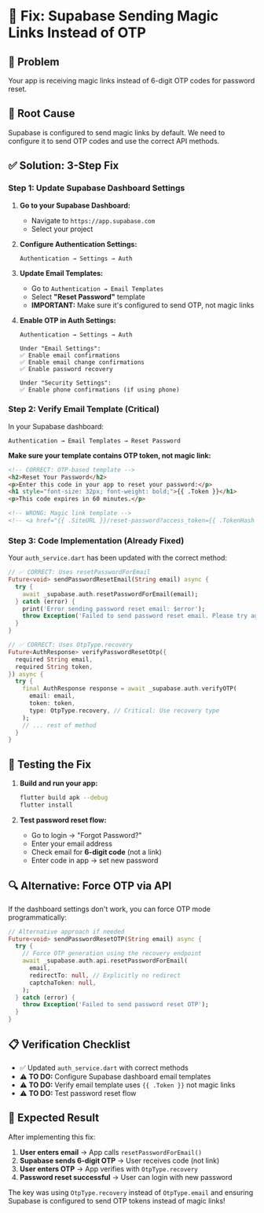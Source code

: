 # 🔧 Fix: Supabase Sending Magic Links Instead of OTP

## 🚨 **Problem**
Your app is receiving magic links instead of 6-digit OTP codes for password reset.

## 🎯 **Root Cause**
Supabase is configured to send magic links by default. We need to configure it to send OTP codes and use the correct API methods.

## ✅ **Solution: 3-Step Fix**

### **Step 1: Update Supabase Dashboard Settings**

1. **Go to your Supabase Dashboard:**
   - Navigate to `https://app.supabase.com`
   - Select your project

2. **Configure Authentication Settings:**
   ```
   Authentication → Settings → Auth
   ```

3. **Update Email Templates:**
   - Go to `Authentication → Email Templates`
   - Select **"Reset Password"** template
   - **IMPORTANT:** Make sure it's configured to send OTP, not magic links

4. **Enable OTP in Auth Settings:**
   ```
   Authentication → Settings → Auth
   
   Under "Email Settings":
   ✅ Enable email confirmations
   ✅ Enable email change confirmations
   ✅ Enable password recovery
   
   Under "Security Settings":
   ✅ Enable phone confirmations (if using phone)
   ```

### **Step 2: Verify Email Template (Critical)**

In your Supabase dashboard:

```
Authentication → Email Templates → Reset Password
```

**Make sure your template contains OTP token, not magic link:**

```html
<!-- CORRECT: OTP-based template -->
<h2>Reset Your Password</h2>
<p>Enter this code in your app to reset your password:</p>
<h1 style="font-size: 32px; font-weight: bold;">{{ .Token }}</h1>
<p>This code expires in 60 minutes.</p>

<!-- WRONG: Magic link template -->
<!-- <a href="{{ .SiteURL }}/reset-password?access_token={{ .TokenHash }}">Reset Password</a> -->
```

### **Step 3: Code Implementation (Already Fixed)**

Your `auth_service.dart` has been updated with the correct method:

```dart
// ✅ CORRECT: Uses resetPasswordForEmail
Future<void> sendPasswordResetEmail(String email) async {
  try {
    await _supabase.auth.resetPasswordForEmail(email);
  } catch (error) {
    print('Error sending password reset email: $error');
    throw Exception('Failed to send password reset email. Please try again.');
  }
}

// ✅ CORRECT: Uses OtpType.recovery
Future<AuthResponse> verifyPasswordResetOtp({
  required String email,
  required String token,
}) async {
  try {
    final AuthResponse response = await _supabase.auth.verifyOTP(
      email: email,
      token: token,
      type: OtpType.recovery, // Critical: Use recovery type
    );
    // ... rest of method
  }
}
```

## 🧪 **Testing the Fix**

1. **Build and run your app:**
   ```bash
   flutter build apk --debug
   flutter install
   ```

2. **Test password reset flow:**
   - Go to login → "Forgot Password?"
   - Enter your email address
   - Check email for **6-digit code** (not a link)
   - Enter code in app → set new password

## 🔍 **Alternative: Force OTP via API**

If the dashboard settings don't work, you can force OTP mode programmatically:

```dart
// Alternative approach if needed
Future<void> sendPasswordResetOTP(String email) async {
  try {
    // Force OTP generation using the recovery endpoint
    await _supabase.auth.api.resetPasswordForEmail(
      email, 
      redirectTo: null, // Explicitly no redirect
      captchaToken: null,
    );
  } catch (error) {
    throw Exception('Failed to send password reset OTP');
  }
}
```

## 📋 **Verification Checklist**

- ✅ Updated `auth_service.dart` with correct methods
- ⚠️ **TO DO:** Configure Supabase dashboard email templates
- ⚠️ **TO DO:** Verify email template uses `{{ .Token }}` not magic links
- ⚠️ **TO DO:** Test password reset flow

## 🚀 **Expected Result**

After implementing this fix:

1. **User enters email** → App calls `resetPasswordForEmail()`
2. **Supabase sends 6-digit OTP** → User receives code (not link)
3. **User enters OTP** → App verifies with `OtpType.recovery`
4. **Password reset successful** → User can login with new password

The key was using `OtpType.recovery` instead of `OtpType.email` and ensuring Supabase is configured to send OTP tokens instead of magic links!
